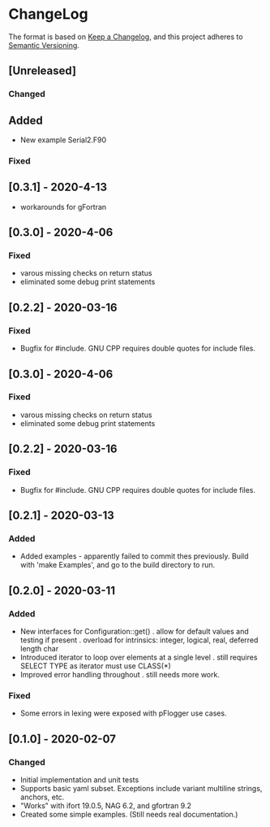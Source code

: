 # ChangeLog

The format is based on [Keep a Changelog](https://keepachangelog.com/en/1.0.0/),
and this project adheres to [Semantic Versioning](https://semver.org/spec/v2.0.0.html).

## [Unreleased]

### Changed
## Added

- New example Serial2.F90

### Fixed
	
## [0.3.1] - 2020-4-13
 - workarounds for gFortran

## [0.3.0] - 2020-4-06

### Fixed
 - varous missing checks on return status
 - eliminated some debug print statements

## [0.2.2] - 2020-03-16

### Fixed

- Bugfix for #include.   GNU CPP requires double quotes for include files.

## [0.3.0] - 2020-4-06

### Fixed
 - varous missing checks on return status
 - eliminated some debug print statements

## [0.2.2] - 2020-03-16

### Fixed

- Bugfix for #include.   GNU CPP requires double quotes for include files.

## [0.2.1] - 2020-03-13

### Added

- Added examples - apparently failed to commit thes previously.  Build
  with 'make Examples', and go to the build directory to run.


## [0.2.0] - 2020-03-11

### Added

- New interfaces for Configuration::get()
  . allow for default values and testing if present
  . overload for intrinsics:  integer, logical, real, deferred length char
- Introduced iterator to loop over elements at a single level
  . still requires SELECT TYPE as iterator must use CLASS(*)
- Improved error handling throughout
  . still needs more work.

### Fixed

- Some errors in lexing were exposed with pFlogger use cases.


## [0.1.0] - 2020-02-07
	
	
### Changed
- Initial implementation and unit tests
- Supports basic yaml subset.  Exceptions include variant multiline strings, anchors, etc.
- "Works" with ifort 19.0.5, NAG 6.2, and gfortran 9.2
- Created some simple examples.  (Still needs real documentation.)
